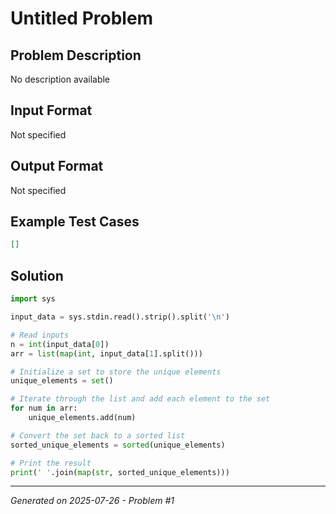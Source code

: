 # Untitled Problem

## Problem Description
No description available

## Input Format
Not specified

## Output Format
Not specified

## Example Test Cases
```json
[]
```

## Solution
```python
import sys

input_data = sys.stdin.read().strip().split('\n')

# Read inputs
n = int(input_data[0])
arr = list(map(int, input_data[1].split()))

# Initialize a set to store the unique elements
unique_elements = set()

# Iterate through the list and add each element to the set
for num in arr:
    unique_elements.add(num)

# Convert the set back to a sorted list
sorted_unique_elements = sorted(unique_elements)

# Print the result
print(' '.join(map(str, sorted_unique_elements)))
```

---
*Generated on 2025-07-26 - Problem #1*